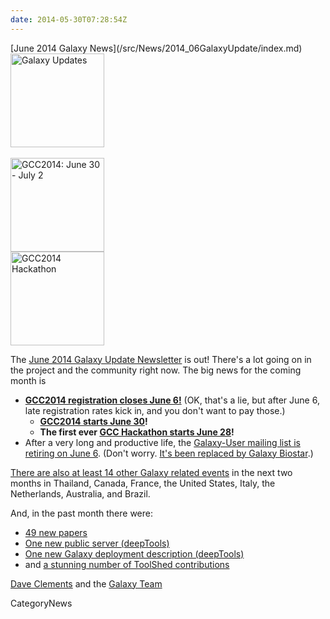 ```yaml
---
date: 2014-05-30T07:28:54Z
---
```

<div class='newsItemHeader'>[June 2014 Galaxy News](/src/News/2014_06GalaxyUpdate/index.md)</div>

<div class='right'>
<a href='/GalaxyUpdates/2014_06'><img src='/Images/Logos/GalaxyUpdate200.png' alt='Galaxy Updates' width=150 /></a><br /><br /> <a href='/GalaxyUpdates/2014_06#registration-closes-june-6'><img src='/Images/Logos/GCC2014LogoWide200.png' alt='GCC2014: June 30 - July 2' width="150" /></a><br />
<a href='/GalaxyUpdates/2014_05#galaxy-hackathon-at-gcc2014'><img src='/Images/Logos/GCC2014HackLogoSquare.png' alt='GCC2014 Hackathon' width="150" /></a> 
</div>

The [June 2014 Galaxy Update Newsletter](/src/GalaxyUpdates/2014_06/index.md) is out!  There's a lot going on in the project and the community right now.  The big news for the coming month is
 
* **[GCC2014 registration closes June 6!](/src/GalaxyUpdates/2014_06/index.md#gcc2014-june-30---july-2-baltimore)**
    (OK, that's a lie, but after June 6, late registration rates kick in, and you don't want to pay those.)
  * **[GCC2014 starts June 30](/src/GalaxyUpdates/2014_06/index.md#gcc2014-june-30---july-2-baltimore)!**
  * **The first ever [GCC Hackathon starts June 28](/src/GalaxyUpdates/2014_06/index.md#galaxy-hackathon-at-gcc2014)!**
* After a very long and productive life, the [Galaxy-User mailing list is retiring on June 6](/src/GalaxyUpdates/2014_06/index.md#galaxy-user-being-retired-june-6).  (Don't worry. [It's been replaced by Galaxy Biostar](/src/GalaxyUpdates/2014_06/index.md#galaxy-user-being-retired-june-6).)

[There are also at least 14 other Galaxy related events](/src/GalaxyUpdates/2014_06/index.md#other-events) in the next two months in Thailand, Canada, France, the United States, Italy, the Netherlands, Australia, and Brazil.

And, in the past month there were:

* [49 new papers](/src/GalaxyUpdates/2014_06/index.md#new-papers)
* [One new public server (deepTools)](/src/GalaxyUpdates/2014_06/index.md#new-public-servers)
* [One new Galaxy deployment description (deepTools)](/src/GalaxyUpdates/2014_06/index.md#galaxy-community-hubs)
* and [a stunning number of ToolShed contributions](/src/GalaxyUpdates/2014_06/index.md#toolshed-contributions)

[Dave Clements](/src/DaveClements/index.md) and the [Galaxy Team](/src/GalaxyTeam/index.md)


CategoryNews
